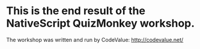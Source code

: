 # This is the end result of the NativeScript QuizMonkey workshop.
The workshop was written and run by CodeValue: http://codevalue.net/
